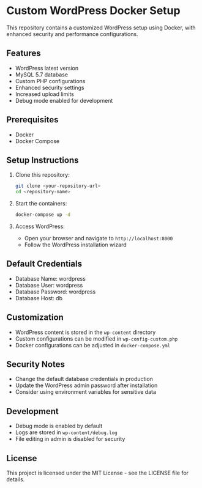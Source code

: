 # Custom WordPress Docker Setup

This repository contains a customized WordPress setup using Docker, with enhanced security and performance configurations.

## Features

- WordPress latest version
- MySQL 5.7 database
- Custom PHP configurations
- Enhanced security settings
- Increased upload limits
- Debug mode enabled for development

## Prerequisites

- Docker
- Docker Compose

## Setup Instructions

1. Clone this repository:
   ```bash
   git clone <your-repository-url>
   cd <repository-name>
   ```

2. Start the containers:
   ```bash
   docker-compose up -d
   ```

3. Access WordPress:
   - Open your browser and navigate to `http://localhost:8000`
   - Follow the WordPress installation wizard

## Default Credentials

- Database Name: wordpress
- Database User: wordpress
- Database Password: wordpress
- Database Host: db

## Customization

- WordPress content is stored in the `wp-content` directory
- Custom configurations can be modified in `wp-config-custom.php`
- Docker configurations can be adjusted in `docker-compose.yml`

## Security Notes

- Change the default database credentials in production
- Update the WordPress admin password after installation
- Consider using environment variables for sensitive data

## Development

- Debug mode is enabled by default
- Logs are stored in `wp-content/debug.log`
- File editing in admin is disabled for security

## License

This project is licensed under the MIT License - see the LICENSE file for details. 